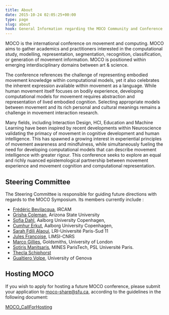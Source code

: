```yaml
---
title: About
date: 2015-10-24 02:05:25+00:00
type: page
slug: about
hook: General Information regarding the MOCO Community and Conference
---
```


MOCO is the international conference on movement and computing. MOCO aims to gather academics and practitioners interested in the computational study, modelling, representation, segmentation, recognition, classification, or generation of movement information. MOCO is positioned within emerging interdisciplinary domains between art & science.

The conference references the challenge of representing embodied movement knowledge within computational models, yet it also celebrates the inherent expression available within movement as a language. While human movement itself focuses on bodily experience, developing computational models for movement requires abstraction and representation of lived embodied cognition. Selecting appropriate models between movement and its rich personal and cultural meanings remains a challenge in movement interaction research.

Many fields, including Interaction Design, HCI, Education and Machine Learning have been inspired by recent developments within Neuroscience validating the primacy of movement in cognitive development and human intelligence. This has spawned a growing interest in experiential principles of movement awareness and mindfulness, while simultaneously fueling the need for developing computational models that can describe movement intelligence with greater rigour. This conference seeks to explore an equal and richly nuanced epistemological partnership between movement experience and movement cognition and computational representation.

## Steering Committee

The Steering Committee is responsible for guiding future directions with
regards to the MOCO Symposium. Its members currently include :

* <a href="http://frederic-bevilacqua.net/" target="_blank">Frédéric Bevilacqua</a>, IRCAM
* <a href="https://asu.pure.elsevier.com/en/persons/grisha-coleman" target="_blank">Grisha Coleman</a>, Arizona State University
* <a href="http://www.sofiadahl.net/" target="_blank">Sofia Dahl</a>, Aalborg University Copenhagen,
* <a href="https://vbn.aau.dk/en/persons/130223" target="_blank">Cumhur Erkut</a>, Aalborg University Copenhagen,
* <a href="http://saralaoui.com/" target="_blank">Sarah Fdili Alaoui</a>,  LRI-Université Paris-Sud 11
* <a href="https://www.julesfrancoise.com/" target="_blank">Jules Françoise</a>, LIMSI-CNRS
* <a href="https://www.gold.ac.uk/computing/staff/m-gillies/" target="_blank">Marco Gillies</a>, Goldsmiths, University of London
* <a href="http://www.mines-paristech.fr/Services/Annuaire/sotiris-manitsaris" target="_blank">Sotiris Manitsaris</a>, MINES ParisTech, PSL Université Paris.
* <a href="http://www.sfu.ca/~tschipho/), Simon Fraser University" target="_blank">Thecla Schiphorst</a>
* <a href="http://www.infomus.org/people/person.php?name=gvolpe" target="_blank">Gualtiero Volpe</a>, University of Genova


## Hosting MOCO

If you wish to apply for hosting a future MOCO conference, please submit your application to moco-share@sfu.ca, according to the guidelines in the following document:

[MOCO_CallForHosting](/documents/MOCO_CallForHosting.pdf)

